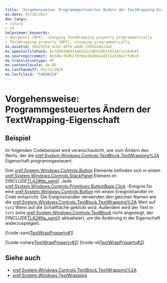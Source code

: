 ```yaml
---
title: 'Vorgehensweise: Programmgesteuertes Ändern der TextWrapping-Eigenschaft'
ms.date: 03/30/2017
dev_langs:
- csharp
- vb
helpviewer_keywords:
- documents [WPF], changing TextWrapping property programmatically
- TextWrapping property [WPF], changing programmatically
ms.assetid: 30d25554-4c82-4df9-a8d6-35683a4a13bb
ms.openlocfilehash: 6cf0993d0433e03a3c19bb59bf3621672e164b43
ms.sourcegitcommit: 6b308cf6d627d78ee36dbbae8972a310ac7fd6c8
ms.translationtype: MT
ms.contentlocale: de-DE
ms.lasthandoff: 01/23/2019
ms.locfileid: "54640224"
---
```

# <a name="how-to-change-the-textwrapping-property-programmatically"></a>Vorgehensweise: Programmgesteuertes Ändern der TextWrapping-Eigenschaft
## <a name="example"></a>Beispiel  
 Im folgenden Codebeispiel wird veranschaulicht, wie zum Ändern des Werts, der die <xref:System.Windows.Controls.TextBlock.TextWrapping%2A> Eigenschaft programmgesteuert.  
  
 Drei <xref:System.Windows.Controls.Button> Elemente befinden sich in einem <xref:System.Windows.Controls.StackPanel> Element im [!INCLUDE[TLA2#tla_xaml](../../../../includes/tla2sharptla-xaml-md.md)]. Jede <xref:System.Windows.Controls.Primitives.ButtonBase.Click> -Ereignis für eine <xref:System.Windows.Controls.Button> mit einem Ereignishandler im Code entspricht. Die Ereignishandler verwenden den gleichen Namen wie die <xref:System.Windows.Controls.TextBlock.TextWrapping%2A> Wert auf `txt2` Wenn auf die Schaltfläche geklickt wird. Außerdem wird der Text in `txt1` (eine <xref:System.Windows.Controls.TextBlock> nicht angezeigt, der [!INCLUDE[TLA2#tla_xaml](../../../../includes/tla2sharptla-xaml-md.md)]) aktualisiert, um die Änderung in der Eigenschaft widerzuspiegeln.  
  
 [!code-xaml[TextWrapProperty#1](../../../../samples/snippets/visualbasic/VS_Snippets_Wpf/TextWrapProperty/VisualBasic/Pane1.xaml#1)]  
  
 [!code-csharp[TextWrapProperty#2](../../../../samples/snippets/csharp/VS_Snippets_Wpf/TextWrapProperty/CSharp/Window1.xaml.cs#2)]
 [!code-vb[TextWrapProperty#2](../../../../samples/snippets/visualbasic/VS_Snippets_Wpf/TextWrapProperty/VisualBasic/Pane1.xaml.vb#2)]  
  
## <a name="see-also"></a>Siehe auch
- <xref:System.Windows.Controls.TextBlock.TextWrapping%2A>
- <xref:System.Windows.TextWrapping>
